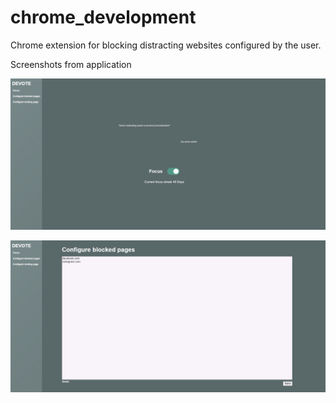 # chrome_development

Chrome extension for blocking distracting websites configured by the user.

Screenshots from application

![](landing_page_screenshot.png)


![](configure_pages_screenshot.png)
